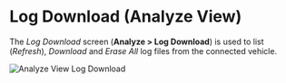 # Log Download (Analyze View)

The *Log Download* screen (**Analyze > Log Download**) is used to list (*Refresh*), 
*Download* and *Erase All* log files from the connected vehicle.

![Analyze View Log Download](../../assets/analyze/log_download.jpg)
